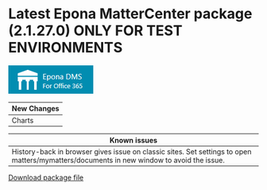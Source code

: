 <h1>Latest Epona MatterCenter package (2.1.27.0) ONLY FOR TEST ENVIRONMENTS</h1>
<img src="../EponaMC_logo.png">


|New Changes|
--- |
|Charts|



|Known issues|
--- |
|History-back in browser gives issue on classic sites. Set settings to open matters/mymatters/documents in new window to avoid the issue.|


<a href="./epona-dms-legal.sppkg" target="_blank">Download package file</a>
